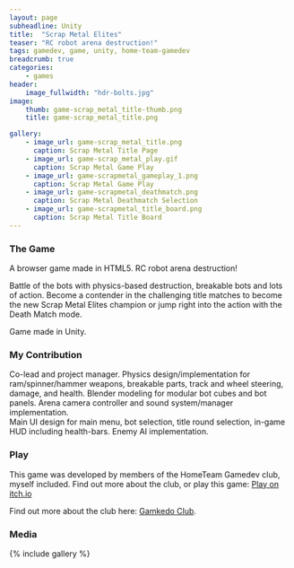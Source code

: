 ```yaml
---
layout: page
subheadline: Unity
title:  "Scrap Metal Elites"
teaser: "RC robot arena destruction!"
tags: gamedev, game, unity, home-team-gamedev
breadcrumb: true
categories:
    - games
header:
    image_fullwidth: "hdr-bolts.jpg"
image:
    thumb: game-scrap_metal_title-thumb.png
    title: game-scrap_metal_title.png

gallery:
    - image_url: game-scrap_metal_title.png
      caption: Scrap Metal Title Page
    - image_url: game-scrap_metal_play.gif
      caption: Scrap Metal Game Play
    - image_url: game-scrapmetal_gameplay_1.png
      caption: Scrap Metal Game Play
    - image_url: game-scrapmetal_deathmatch.png
      caption: Scrap Metal Deathmatch Selection
    - image_url: game-scrapmetal_title_board.png
      caption: Scrap Metal Title Board
---
```


### The Game

A browser game made in HTML5. RC robot arena destruction!

Battle of the bots with physics-based destruction, breakable bots and lots of action.  Become a
contender in the challenging title matches to become the new Scrap Metal Elites champion or 
jump right into the action with the Death Match mode.

Game made in Unity.

### My Contribution

Co-lead and project manager.  Physics design/implementation for ram/spinner/hammer weapons, 
breakable parts, track and wheel steering, damage, and health.  Blender modeling for modular 
bot cubes and bot panels.  Arena camera controller and sound system/manager implementation.  
Main UI design for main menu, bot selection, title round selection, in-game HUD including 
health-bars.  Enemy AI implementation.

### Play

This game was developed by members of the HomeTeam Gamedev club, myself included.  Find out more about the
club, or play this game: [Play on itch.io](https://gamkedo.itch.io/scrap-metal-elites)

Find out more about the club here: [Gamkedo Club](https://gamkedo.com).

### Media
{% include gallery %}